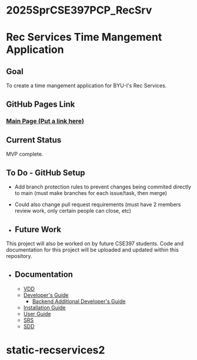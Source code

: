 # 2025SprCSE397PCP_RecSrv

# Rec Services Time Mangement Application

## Goal
To create a time mangement application for BYU-I's Rec Services.

## GitHub Pages Link
### [Main Page (Put a link here)]()

## Current Status
MVP complete.

## To Do - GitHub Setup
- Add branch protection rules to prevent changes being commited directly to main (must make branches for each issue/task, then merge)
- Could also change pull request requirements (must have 2 members review work, only certain people can close, etc)

- ## Future Work
This project will also be worked on by future CSE397 students. Code and documentation for this project will be uploaded and updated within this repository.

- ## Documentation
  - [VDD](https://github.com/byui-cse397/2025SprCSE397PCP_RecSrv/blob/main/documentation/general/BackEnd/BE_VDD_3_EndOfSpring.md)
  - [Developer's Guide](https://github.com/byui-cse397/2025SprCSE397PCP_RecSrv/blob/main/documentation/Guides/DevelopersGuide.md)
    - [Backend Additional Developer's Guide](https://github.com/byui-cse397/2025SprCSE397PCP_RecSrv/blob/main/documentation/general/BackEnd/DevelopersGuide.md)
  - [Installation Guide](https://github.com/byui-cse397/2025SprCSE397PCP_RecSrv/blob/main/documentation/Guides/SetupGuide.md)
  - [User Guide](https://github.com/byui-cse397/2025SprCSE397PCP_RecSrv/blob/main/documentation/Guides/UserGuide.md)
  - [SRS](https://github.com/byui-cse397/2025SprCSE397PCP_RecSrv/blob/main/documentation/SpringSRS.md)
  - [SDD](https://github.com/byui-cse397/2025SprCSE397PCP_RecSrv/tree/main/documentation/SoftwareDesignDocument)
# static-recservices2
